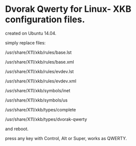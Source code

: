 Dvorak Qwerty for Linux- XKB configuration files.
======

created on Ubuntu 14.04.

simply replace files:

/usr/share/X11/xkb/rules/base.lst

/usr/share/X11/xkb/rules/base.xml

/usr/share/X11/xkb/rules/evdev.lst

/usr/share/X11/xkb/rules/evdev.xml

/usr/share/X11/xkb/symbols/inet

/usr/share/X11/xkb/symbols/us

/usr/share/X11/xkb/types/complete

/usr/share/X11/xkb/types/dvorak-qwerty

and reboot.

press any key with Control, Alt or Super, works as QWERTY.

